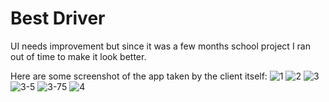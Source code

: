 # Best Driver
UI needs improvement but since it was a few months school project I ran out of time to make it look better.

Here are some screenshot of the app taken by the client itself:
![1](https://user-images.githubusercontent.com/14808553/88444546-0c484a80-cdf4-11ea-8c45-0eee30f29f6f.jpeg)
![2](https://user-images.githubusercontent.com/14808553/88444545-0bafb400-cdf4-11ea-970c-29a7569ec2fa.jpeg)
![3](https://user-images.githubusercontent.com/14808553/88444547-0ce0e100-cdf4-11ea-8462-1ed9637b3c04.jpeg)
![3-5](https://user-images.githubusercontent.com/14808553/88444543-0b171d80-cdf4-11ea-8a6f-0d4b85dd599b.jpeg)
![3-75](https://user-images.githubusercontent.com/14808553/88444542-0a7e8700-cdf4-11ea-9aef-fe957fee36f2.jpeg)
![4](https://user-images.githubusercontent.com/14808553/88444544-0bafb400-cdf4-11ea-9f4a-78fd0dfef8d9.jpeg)
